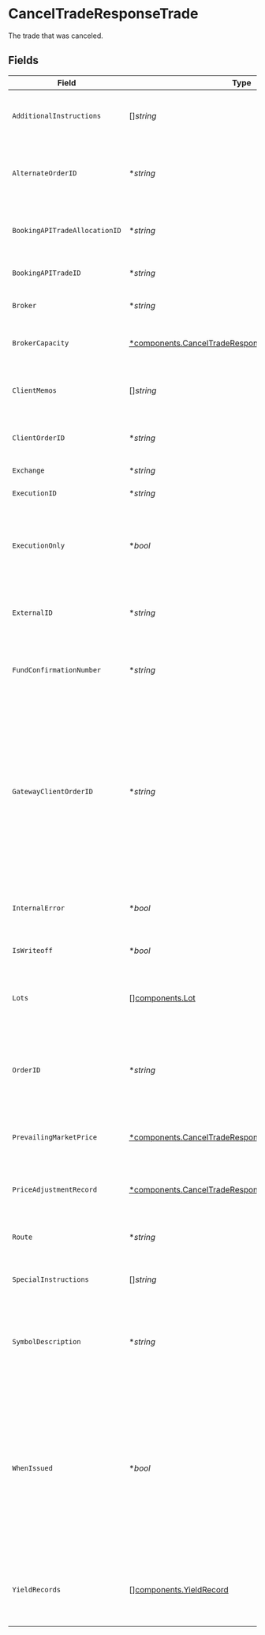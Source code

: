 # CancelTradeResponseTrade

The trade that was canceled.


## Fields

| Field                                                                                                                                                                                                                | Type                                                                                                                                                                                                                 | Required                                                                                                                                                                                                             | Description                                                                                                                                                                                                          | Example                                                                                                                                                                                                              |
| -------------------------------------------------------------------------------------------------------------------------------------------------------------------------------------------------------------------- | -------------------------------------------------------------------------------------------------------------------------------------------------------------------------------------------------------------------- | -------------------------------------------------------------------------------------------------------------------------------------------------------------------------------------------------------------------- | -------------------------------------------------------------------------------------------------------------------------------------------------------------------------------------------------------------------- | -------------------------------------------------------------------------------------------------------------------------------------------------------------------------------------------------------------------- |
| `AdditionalInstructions`                                                                                                                                                                                             | []*string*                                                                                                                                                                                                           | :heavy_minus_sign:                                                                                                                                                                                                   | Free form text field containing additional information for a trade                                                                                                                                                   | [<br/>"As-Of Trade Example",<br/>"to Cancel"<br/>]                                                                                                                                                                   |
| `AlternateOrderID`                                                                                                                                                                                                   | **string*                                                                                                                                                                                                            | :heavy_minus_sign:                                                                                                                                                                                                   | Max Length 100 characters. Alternate order id from the street used for FRAC trades                                                                                                                                   | 8d7f6375                                                                                                                                                                                                             |
| `BookingAPITradeAllocationID`                                                                                                                                                                                        | **string*                                                                                                                                                                                                            | :heavy_minus_sign:                                                                                                                                                                                                   | uuid assigned by the Booking API if a trade belongs to an allocation                                                                                                                                                 | 01HZ5Z4E00AM2DCPK21PYM07PM                                                                                                                                                                                           |
| `BookingAPITradeID`                                                                                                                                                                                                  | **string*                                                                                                                                                                                                            | :heavy_minus_sign:                                                                                                                                                                                                   | uuid assigned by the Booking API to all trades                                                                                                                                                                       | 01HYKYBD00JBQAZ8477RD1M8T7                                                                                                                                                                                           |
| `Broker`                                                                                                                                                                                                             | **string*                                                                                                                                                                                                            | :heavy_minus_sign:                                                                                                                                                                                                   | Executing broker of the trade                                                                                                                                                                                        | JNST                                                                                                                                                                                                                 |
| `BrokerCapacity`                                                                                                                                                                                                     | [*components.CancelTradeResponseBrokerCapacity](../../models/components/canceltraderesponsebrokercapacity.md)                                                                                                        | :heavy_minus_sign:                                                                                                                                                                                                   | Used to calculate broadridge blotter code                                                                                                                                                                            | AGENCY                                                                                                                                                                                                               |
| `ClientMemos`                                                                                                                                                                                                        | []*string*                                                                                                                                                                                                           | :heavy_minus_sign:                                                                                                                                                                                                   | Free form text submitted by the client for internal purposes                                                                                                                                                         | [<br/>"Detail from client",<br/>"More details from client"<br/>]                                                                                                                                                     |
| `ClientOrderID`                                                                                                                                                                                                      | **string*                                                                                                                                                                                                            | :heavy_minus_sign:                                                                                                                                                                                                   | 32 characters. The client order ID from the order submitted                                                                                                                                                          | 0db56450                                                                                                                                                                                                             |
| `Exchange`                                                                                                                                                                                                           | **string*                                                                                                                                                                                                            | :heavy_minus_sign:                                                                                                                                                                                                   | MIC code for the exchange                                                                                                                                                                                            | OTC                                                                                                                                                                                                                  |
| `ExecutionID`                                                                                                                                                                                                        | **string*                                                                                                                                                                                                            | :heavy_minus_sign:                                                                                                                                                                                                   | Execution id from the street                                                                                                                                                                                         | 01HZ5Z4E003KJ7B7FK3GGX2V74                                                                                                                                                                                           |
| `ExecutionOnly`                                                                                                                                                                                                      | **bool*                                                                                                                                                                                                              | :heavy_minus_sign:                                                                                                                                                                                                   | Indicates whether Apex is the clearing broker for this trade. When false, indicates Apex is the clearing broker                                                                                                      | false                                                                                                                                                                                                                |
| `ExternalID`                                                                                                                                                                                                         | **string*                                                                                                                                                                                                            | :heavy_minus_sign:                                                                                                                                                                                                   | Max Length 100 characters. External system id provided by a client                                                                                                                                                   | 01HAWHW7PSNS99H9SSCY3J3MXZ_FROM_STREET-SELL-393767f7-0db5645                                                                                                                                                         |
| `FundConfirmationNumber`                                                                                                                                                                                             | **string*                                                                                                                                                                                                            | :heavy_minus_sign:                                                                                                                                                                                                   | The confirmation number associated with a mutual fund trade                                                                                                                                                          | 1.0038862e+07                                                                                                                                                                                                        |
| `GatewayClientOrderID`                                                                                                                                                                                               | **string*                                                                                                                                                                                                            | :heavy_minus_sign:                                                                                                                                                                                                   | Max length 100 characters. Order id generated by trading-gateway (Trade-Ex) to uniquely identify all orders in their system. Used as the client_order_id on new order singles sent downstream of the trading-gateway | 7039acda                                                                                                                                                                                                             |
| `InternalError`                                                                                                                                                                                                      | **bool*                                                                                                                                                                                                              | :heavy_minus_sign:                                                                                                                                                                                                   | If set to true, indicates the trade should be omitted from client billing                                                                                                                                            | false                                                                                                                                                                                                                |
| `IsWriteoff`                                                                                                                                                                                                         | **bool*                                                                                                                                                                                                              | :heavy_minus_sign:                                                                                                                                                                                                   | Set on penny-for-the-lot trades                                                                                                                                                                                      | false                                                                                                                                                                                                                |
| `Lots`                                                                                                                                                                                                               | [][components.Lot](../../models/components/lot.md)                                                                                                                                                                   | :heavy_minus_sign:                                                                                                                                                                                                   | Repeated record containing information about the tax lots, if specified                                                                                                                                              |                                                                                                                                                                                                                      |
| `OrderID`                                                                                                                                                                                                            | **string*                                                                                                                                                                                                            | :heavy_minus_sign:                                                                                                                                                                                                   | Max Length 100 characters. Internally generated order id that is returned to client on exec reports                                                                                                                  | 8d7f6375                                                                                                                                                                                                             |
| `PrevailingMarketPrice`                                                                                                                                                                                              | [*components.CancelTradeResponsePrevailingMarketPrice](../../models/components/canceltraderesponseprevailingmarketprice.md)                                                                                          | :heavy_minus_sign:                                                                                                                                                                                                   | The price for the instrument that is prevailing in the market.                                                                                                                                                       | {<br/>"value": "0.25"<br/>}                                                                                                                                                                                          |
| `PriceAdjustmentRecord`                                                                                                                                                                                              | [*components.CancelTradeResponsePriceAdjustmentRecord](../../models/components/canceltraderesponsepriceadjustmentrecord.md)                                                                                          | :heavy_minus_sign:                                                                                                                                                                                                   | Information about any price adjustments applied to the security                                                                                                                                                      |                                                                                                                                                                                                                      |
| `Route`                                                                                                                                                                                                              | **string*                                                                                                                                                                                                            | :heavy_minus_sign:                                                                                                                                                                                                   | Used to calculate broadridge blotter code                                                                                                                                                                            | MNGD                                                                                                                                                                                                                 |
| `SpecialInstructions`                                                                                                                                                                                                | []*string*                                                                                                                                                                                                           | :heavy_minus_sign:                                                                                                                                                                                                   | The special instructions for a trade                                                                                                                                                                                 | [<br/>"WITH_DIVIDEND",<br/>"OPTION_ASSIGNMENT"<br/>]                                                                                                                                                                 |
| `SymbolDescription`                                                                                                                                                                                                  | **string*                                                                                                                                                                                                            | :heavy_minus_sign:                                                                                                                                                                                                   | Name of the issuer of a security and additional descriptive information about the particular issue                                                                                                                   | AMC ENTMT HLDGS INC CL A COM                                                                                                                                                                                         |
| `WhenIssued`                                                                                                                                                                                                         | **bool*                                                                                                                                                                                                              | :heavy_minus_sign:                                                                                                                                                                                                   | Indicates the trade was executed in a security that is not currently listed. When-issued securities are bought and sold before they are officially issued, allowing investors to speculate on their future value     | false                                                                                                                                                                                                                |
| `YieldRecords`                                                                                                                                                                                                       | [][components.YieldRecord](../../models/components/yieldrecord.md)                                                                                                                                                   | :heavy_minus_sign:                                                                                                                                                                                                   | The yields associated with a fixed income trade. only valid if the SecurityType is FIXED_INCOME.                                                                                                                     |                                                                                                                                                                                                                      |